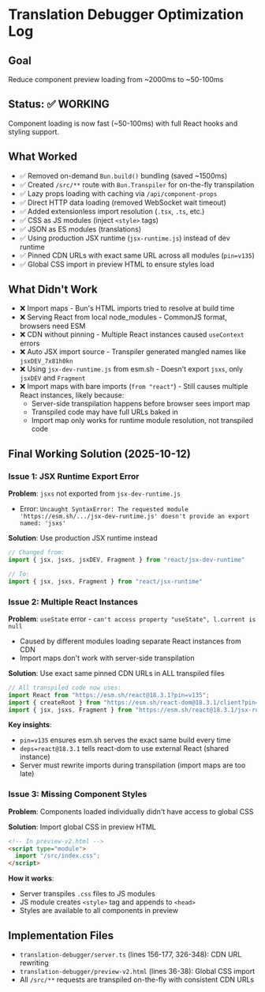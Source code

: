 # Translation Debugger Optimization Log

## Goal
Reduce component preview loading from ~2000ms to ~50-100ms

## Status: ✅ WORKING
Component loading is now fast (~50-100ms) with full React hooks and styling support.

## What Worked
- ✅ Removed on-demand `Bun.build()` bundling (saved ~1500ms)
- ✅ Created `/src/**` route with `Bun.Transpiler` for on-the-fly transpilation
- ✅ Lazy props loading with caching via `/api/component-props`
- ✅ Direct HTTP data loading (removed WebSocket wait timeout)
- ✅ Added extensionless import resolution (`.tsx`, `.ts`, etc.)
- ✅ CSS as JS modules (inject `<style>` tags)
- ✅ JSON as ES modules (translations)
- ✅ Using production JSX runtime (`jsx-runtime.js`) instead of dev runtime
- ✅ Pinned CDN URLs with exact same URL across all modules (`pin=v135`)
- ✅ Global CSS import in preview HTML to ensure styles load

## What Didn't Work
- ❌ Import maps - Bun's HTML imports tried to resolve at build time
- ❌ Serving React from local node_modules - CommonJS format, browsers need ESM
- ❌ CDN without pinning - Multiple React instances caused `useContext` errors
- ❌ Auto JSX import source - Transpiler generated mangled names like `jsxDEV_7x81h0kn`
- ❌ Using `jsx-dev-runtime.js` from esm.sh - Doesn't export `jsxs`, only `jsxDEV` and `Fragment`
- ❌ Import maps with bare imports (`from "react"`) - Still causes multiple React instances, likely because:
  - Server-side transpilation happens before browser sees import map
  - Transpiled code may have full URLs baked in
  - Import map only works for runtime module resolution, not transpiled code

## Final Working Solution (2025-10-12)

### Issue 1: JSX Runtime Export Error
**Problem**: `jsxs` not exported from `jsx-dev-runtime.js`
- Error: `Uncaught SyntaxError: The requested module 'https://esm.sh/.../jsx-dev-runtime.js' doesn't provide an export named: 'jsxs'`

**Solution**: Use production JSX runtime instead
```javascript
// Changed from:
import { jsx, jsxs, jsxDEV, Fragment } from "react/jsx-dev-runtime"

// To:
import { jsx, jsxs, Fragment } from "react/jsx-runtime"
```

### Issue 2: Multiple React Instances
**Problem**: `useState` error - `can't access property "useState", l.current is null`
- Caused by different modules loading separate React instances from CDN
- Import maps don't work with server-side transpilation

**Solution**: Use exact same pinned CDN URLs in ALL transpiled files
```javascript
// All transpiled code now uses:
import React from "https://esm.sh/react@18.3.1?pin=v135";
import { createRoot } from "https://esm.sh/react-dom@18.3.1/client?pin=v135&deps=react@18.3.1";
import { jsx, jsxs, Fragment } from "https://esm.sh/react@18.3.1/jsx-runtime?pin=v135";
```

**Key insights**:
- `pin=v135` ensures esm.sh serves the exact same build every time
- `deps=react@18.3.1` tells react-dom to use external React (shared instance)
- Server must rewrite imports during transpilation (import maps are too late)

### Issue 3: Missing Component Styles
**Problem**: Components loaded individually didn't have access to global CSS

**Solution**: Import global CSS in preview HTML
```html
<!-- In preview-v2.html -->
<script type="module">
  import "/src/index.css";
</script>
```

**How it works**:
- Server transpiles `.css` files to JS modules
- JS module creates `<style>` tag and appends to `<head>`
- Styles are available to all components in preview

## Implementation Files
- `translation-debugger/server.ts` (lines 156-177, 326-348): CDN URL rewriting
- `translation-debugger/preview-v2.html` (lines 36-38): Global CSS import
- All `/src/**` requests are transpiled on-the-fly with consistent CDN URLs


